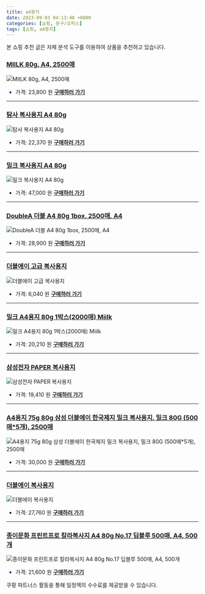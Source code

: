 ```yaml
---
title: a4용지
date: 2023-09-03 04:13:40 +0800
categories: [쇼핑, 문구/오피스]
tags: [쇼핑, a4용지]
---
```

본 쇼핑 추천 글은 자체 분석 도구를 이용하여 상품을 추천하고 있습니다.
### [MIILK 80g, A4, 2500매](https://link.coupang.com/re/AFFSDP?lptag=AF1030537&pageKey=6836222199&itemId=16242553161&vendorItemId=87027830520&traceid=V0-153-3f798a2171e410b6&clickBeacon=ho1LsgVG%2Fxf38yoIHrV39uMG5HTdCLnbYfvDuGeqG%2BOvI3UkfAwxF2SufQorRwl3qidi4pMZ6LP%2BD3RP%2F19IYab4%2BQoMEWeDDpPrZXiuG45w2X372uM6%2FJr96cm79e8k6DYUtWmxoMVyrIjvdMs4%2BXU0driQtQ177ZM8Uh2KMq8fzYR9O%2Fq%2FDR%2FISvMKjmWehJAGi0sHUyMlrZPtaERbXDGwJ0PWrN4ZICS%2BnlmQFaJqu%2FW%2FXcP9%2F7Cn2ILRGoUw9cB9SBGBZJ1Jhg719FwzRRMPIPFu4eIF0rJySyrKMVTwvDz%2FoFS6b522x0umTfMVjj2oa%2FgGXlENEsaHzjwk4%2FsT2d4NzN78a2oPq%2BiPx4SGbLeMZUq%2B%2FxWwCkeYDPzxA65tJ4i6Abniav7zAsIMHQllTqWcLBr9BxopiEMAkBJMzQhqL%2Fr%2BwPAtA8ZX8%2FJ7SyFDOaaHTemTQphUMZDMJNCMrsAvlwLmIIMYOcLahS5uOhT53zyJJW176J6mQNf9u7at43wg%2BhfcuzhpUQwxpqk9DObm7SJZgHOpLCTMkhWkaO4d7mFLo40gMgjURpwoM7q937nXFvlpGXy77oMfx5JCDZ9mlqLDIA66Id%2BCbvDD2n%2Fnts34liPyi3oys1YMi1Djep7yGZjtFLtMW3AlxAqONGVoNg4Nn4VZhF0J5UCRCE9b4IbYYQ8DIC2u1hwXDy2Gr6sxGx2tW2BAJQmPVb6gdXnYOe083oI2QGq4F2iu6nYVCpQ6YwHKMV8FFTwWARESZhN%2BxfCMsA1C2MsmV%2FT6skzMJwo7pBGJzKGLgm4NSfWFaD8rfv%2BNbZsQaZstIgbugQkgrCBZFkInXFHLiaHUodRQKSfApsy1nfTpi%2Fk%3D&requestid=20230907041340809266313664&token=31850C%7CMIXED)
![MIILK 80g, A4, 2500매](https://ads-partners.coupang.com/image1/ocKUBoO9d-qr_I3NoWdGzLQgG8APj_xmA1ITHb3Rfww5BOIiERji1Sj4D8qV4MsEezk6uiE_Q-3bhUkb2bgE5YlHHuBUDNqKFpg5eQkIVid9MWCBm3QRpDMrh3Qgy7SYTZl8JIVj_GcRsMIXkVlXZJlRKFYcoVQGOWAjh5REfNGoLbkPVkI5U6R1p2AQGxdVGqU-lkWmMHD4dkTskI5ai_TjO3Uhb1pMa7yp7oodYFGx_3Ue3FGfSkgSaqAQ15pTovMzlUuTV357_GgFP4_9QbilpCY5QA==)
- 가격: 23,800 원
[**구매하러 가기**](https://link.coupang.com/re/AFFSDP?lptag=AF1030537&pageKey=6836222199&itemId=16242553161&vendorItemId=87027830520&traceid=V0-153-3f798a2171e410b6&clickBeacon=ho1LsgVG%2Fxf38yoIHrV39uMG5HTdCLnbYfvDuGeqG%2BOvI3UkfAwxF2SufQorRwl3qidi4pMZ6LP%2BD3RP%2F19IYab4%2BQoMEWeDDpPrZXiuG45w2X372uM6%2FJr96cm79e8k6DYUtWmxoMVyrIjvdMs4%2BXU0driQtQ177ZM8Uh2KMq8fzYR9O%2Fq%2FDR%2FISvMKjmWehJAGi0sHUyMlrZPtaERbXDGwJ0PWrN4ZICS%2BnlmQFaJqu%2FW%2FXcP9%2F7Cn2ILRGoUw9cB9SBGBZJ1Jhg719FwzRRMPIPFu4eIF0rJySyrKMVTwvDz%2FoFS6b522x0umTfMVjj2oa%2FgGXlENEsaHzjwk4%2FsT2d4NzN78a2oPq%2BiPx4SGbLeMZUq%2B%2FxWwCkeYDPzxA65tJ4i6Abniav7zAsIMHQllTqWcLBr9BxopiEMAkBJMzQhqL%2Fr%2BwPAtA8ZX8%2FJ7SyFDOaaHTemTQphUMZDMJNCMrsAvlwLmIIMYOcLahS5uOhT53zyJJW176J6mQNf9u7at43wg%2BhfcuzhpUQwxpqk9DObm7SJZgHOpLCTMkhWkaO4d7mFLo40gMgjURpwoM7q937nXFvlpGXy77oMfx5JCDZ9mlqLDIA66Id%2BCbvDD2n%2Fnts34liPyi3oys1YMi1Djep7yGZjtFLtMW3AlxAqONGVoNg4Nn4VZhF0J5UCRCE9b4IbYYQ8DIC2u1hwXDy2Gr6sxGx2tW2BAJQmPVb6gdXnYOe083oI2QGq4F2iu6nYVCpQ6YwHKMV8FFTwWARESZhN%2BxfCMsA1C2MsmV%2FT6skzMJwo7pBGJzKGLgm4NSfWFaD8rfv%2BNbZsQaZstIgbugQkgrCBZFkInXFHLiaHUodRQKSfApsy1nfTpi%2Fk%3D&requestid=20230907041340809266313664&token=31850C%7CMIXED)
---
### [탐사 복사용지 A4 80g](https://link.coupang.com/re/AFFSDP?lptag=AF1030537&pageKey=33939970&itemId=126545710&vendorItemId=3260033119&traceid=V0-153-322798a417398205&requestid=20230907041340809266313664&token=31850C%7CMIXED)
![탐사 복사용지 A4 80g](https://ads-partners.coupang.com/image1/a5s2xK0X6VT51DTEa9chD_mH0VcAyjFzibGE8rw1nkMkwBgoeTyteESqoaG4XemoumXHtokDuCs2oj59R3nXEoeyebbm7vYagK_fOMk24RaJMFBvEDhOVEvEguUce3_fKhNYKSTCF-AAuWqNKlusxYF5UR3v42laDLUFVroMxNDH7s97HQsJSaHj02RALUm_HFDa43bnZYyL2NUfH2MjoXsfcVjwzSAjccyV6PznQ34EaPNL7_KvqcB7KgaO5aDB9J3TFeCH68hiNrTKeTw2)
- 가격: 22,370 원
[**구매하러 가기**](https://link.coupang.com/re/AFFSDP?lptag=AF1030537&pageKey=33939970&itemId=126545710&vendorItemId=3260033119&traceid=V0-153-322798a417398205&requestid=20230907041340809266313664&token=31850C%7CMIXED)
---
### [밀크 복사용지 A4 80g](https://link.coupang.com/re/AFFSDP?lptag=AF1030537&pageKey=6836222199&itemId=19640678333&vendorItemId=86741950465&traceid=V0-153-3f798a2171e410b6&requestid=20230907041340809266313664&token=31850C%7CMIXED)
![밀크 복사용지 A4 80g](https://ads-partners.coupang.com/image1/r4VIOKy0vUYyRRBxr0sn8xBxKnjGki042JeLc8wruxUCMTZ8xXBpDz7WmwHDJTDXkXduZXUDDZY5KXvYBT3KH4v_kYcMNK3hTeSqWHSmjtYMJnNDk5pAZn-5m_Bk_-OwZJie0khOcwIvKJK73K57uDraEU6ewACWb1Ten4MIvO15HXisRVEtDEzkywn6QPUWLwmYYqP4KLtvsOo4eIW-4jX1rPDYs-AwfCrNN5SvqxDa6pecxpZN9WYA0dh0hcRgpR3LkoYARAhc9zHIobStcPo2IVnRhonjKql2gU-uFj0=)
- 가격: 47,000 원
[**구매하러 가기**](https://link.coupang.com/re/AFFSDP?lptag=AF1030537&pageKey=6836222199&itemId=19640678333&vendorItemId=86741950465&traceid=V0-153-3f798a2171e410b6&requestid=20230907041340809266313664&token=31850C%7CMIXED)
---
### [DoubleA 더블 A4 80g 1box, 2500매, A4](https://link.coupang.com/re/AFFSDP?lptag=AF1030537&pageKey=7460059281&itemId=19442612220&vendorItemId=86553608367&traceid=V0-153-8df0344b2bacaf86&clickBeacon=ho1LsgVG%2Fxf38yoIHrV39uMG5HTdCLnbYfvDuGeqG%2BOvI3UkfAwxF2SufQorRwl3qidi4pMZ6LP%2BD3RP%2F19IYZ2QII8m1KeYeBQMpaxjGJlw2X372uM6%2FJr96cm79e8kSWyscn2mfL6rhXOrrqS%2BM%2ByxcG4Uo8kyAp5MiRIcEDAfzYR9O%2Fq%2FDR%2FISvMKjmWehJAGi0sHUyMlrZPtaERbXDGwJ0PWrN4ZICS%2BnlmQFaJqu%2FW%2FXcP9%2F7Cn2ILRGoUwHSDc56xrxbYQMQzkIZ1hVmnfkiUyxYR2hNWekSm%2BGTg5IZtq3UMqD79L2%2F46n2EFd6pcDk3u6bgI5Oln8sbZOrNhZksq60johVeNCMJUCv%2FJVhBDV2XMlxPCX%2Fu3%2BtIoP%2Bv%2BebqWw3K3bb%2FZxyGXXRrcrG1nHv5kCzSfxfkjEjWhFW3phbLIDVZFZVAMrp5jjFpGBEOk2LLe%2BmB0UhdGuUn5IKH0qP8uNPm%2FXKy7k0VvubGWwx%2Fzn704muTRkeo7WH%2FLW6LTuruyM3BTeHtzyCywV4wboS3XDCVj3jXBVfJUTiNH4UYGeFG8fpwbjGD0DjbdLzvnYb9HSPY5nEzkz3wnCkeEfF0zAxQlmXIgzAqf92SiRGa6NgoMnHFOhblLBVXcf657hl1e6wt13fxvc5Sq%2Fel5hvcBDXEpnAUptfr9eO%2B7L7ugbfxwCciJ3Qk38i7DkoNJEZRtBoq9zD55ST6ubL2uOfmtE6V23nKB7KnxRsu773ifWuVuH%2Be9Mha2ED7FmMk0PNc36YxaRcZQaWTM15xtrlCMqI45gBsJlwtmIrwlDIH2Ofz0cCpRDlEgiEO7DV4JQ6Ayf6dIlUVuTuN9hygymczqimK36bkQ0fo%3D&requestid=20230907041340809266313664&token=31850C%7CMIXED)
![DoubleA 더블 A4 80g 1box, 2500매, A4](https://ads-partners.coupang.com/image1/LpA9N_o0ViXQO3wLLovDTX0GwT1SCpD-2hmvxCd_wHwqD45jcAiUPrkBLXPkkcQhHOAMPz2wJOfFTgcvv3xI_5j0IJ0Vy5N5EH5OGQv7WubevF485rohp36K_YPNB8FDv25baaKeJNAe-vjue22Lq0uTBhQAjH2gZsZzM4BxgPD6b5z_j9XeYJTwM7lICA_iSEGwhkZZG8i5MDL5X0Twrxby9LZpUCtY0IooY3QgGkbXNPW5yTnagynvAoAr9sp3trT1UwXZTqHTZQ3YYKOWrVVM2Zxe3gL1eRderbte-R395FGU)
- 가격: 28,900 원
[**구매하러 가기**](https://link.coupang.com/re/AFFSDP?lptag=AF1030537&pageKey=7460059281&itemId=19442612220&vendorItemId=86553608367&traceid=V0-153-8df0344b2bacaf86&clickBeacon=ho1LsgVG%2Fxf38yoIHrV39uMG5HTdCLnbYfvDuGeqG%2BOvI3UkfAwxF2SufQorRwl3qidi4pMZ6LP%2BD3RP%2F19IYZ2QII8m1KeYeBQMpaxjGJlw2X372uM6%2FJr96cm79e8kSWyscn2mfL6rhXOrrqS%2BM%2ByxcG4Uo8kyAp5MiRIcEDAfzYR9O%2Fq%2FDR%2FISvMKjmWehJAGi0sHUyMlrZPtaERbXDGwJ0PWrN4ZICS%2BnlmQFaJqu%2FW%2FXcP9%2F7Cn2ILRGoUwHSDc56xrxbYQMQzkIZ1hVmnfkiUyxYR2hNWekSm%2BGTg5IZtq3UMqD79L2%2F46n2EFd6pcDk3u6bgI5Oln8sbZOrNhZksq60johVeNCMJUCv%2FJVhBDV2XMlxPCX%2Fu3%2BtIoP%2Bv%2BebqWw3K3bb%2FZxyGXXRrcrG1nHv5kCzSfxfkjEjWhFW3phbLIDVZFZVAMrp5jjFpGBEOk2LLe%2BmB0UhdGuUn5IKH0qP8uNPm%2FXKy7k0VvubGWwx%2Fzn704muTRkeo7WH%2FLW6LTuruyM3BTeHtzyCywV4wboS3XDCVj3jXBVfJUTiNH4UYGeFG8fpwbjGD0DjbdLzvnYb9HSPY5nEzkz3wnCkeEfF0zAxQlmXIgzAqf92SiRGa6NgoMnHFOhblLBVXcf657hl1e6wt13fxvc5Sq%2Fel5hvcBDXEpnAUptfr9eO%2B7L7ugbfxwCciJ3Qk38i7DkoNJEZRtBoq9zD55ST6ubL2uOfmtE6V23nKB7KnxRsu773ifWuVuH%2Be9Mha2ED7FmMk0PNc36YxaRcZQaWTM15xtrlCMqI45gBsJlwtmIrwlDIH2Ofz0cCpRDlEgiEO7DV4JQ6Ayf6dIlUVuTuN9hygymczqimK36bkQ0fo%3D&requestid=20230907041340809266313664&token=31850C%7CMIXED)
---
### [더블에이 고급 복사용지](https://link.coupang.com/re/AFFSDP?lptag=AF1030537&pageKey=264493817&itemId=2558879&vendorItemId=3016672521&traceid=V0-153-09b2ccee4618fa29&requestid=20230907041340809266313664&token=31850C%7CMIXED)
![더블에이 고급 복사용지](https://ads-partners.coupang.com/image1/QZlI0THCzr3BkmmLQaIsbryOiU6lQc7DvfheQLKbbx0TBI5XX2hE3PGynwPN4DCC9Vk7Z8yKL_TqzCvlIQfbNiWKQETz5ngawGWrmooaJPGK3OKgpWcCw4QlFSrQHybaLtzCLv9mPzwQmlJ_p7re7-rq4J0_gH_yob0BxkFX3rAvrTRD4G0i6gr2pDI_uNP_aBua9HBGkTsOu2pEDvIZ2lSpDNGd2yVnguxZG7OOPvKbYShX3QFvp2X9MSJEQ52do4f6908hH5OLMnXuaJiOsJbQHf9AsapSoO_BO7KEAEFt)
- 가격: 6,040 원
[**구매하러 가기**](https://link.coupang.com/re/AFFSDP?lptag=AF1030537&pageKey=264493817&itemId=2558879&vendorItemId=3016672521&traceid=V0-153-09b2ccee4618fa29&requestid=20230907041340809266313664&token=31850C%7CMIXED)
---
### [밀크 A4용지 80g 1박스(2000매) Miilk](https://link.coupang.com/re/AFFSDP?lptag=AF1030537&pageKey=6836222199&itemId=19568637277&vendorItemId=80067252094&traceid=V0-153-3f798a2171e410b6&requestid=20230907041340809266313664&token=31850C%7CMIXED)
![밀크 A4용지 80g 1박스(2000매) Miilk](https://ads-partners.coupang.com/image1/oEApnkEbqy2OfE1soEqwaFvN4Yy6PsoMzyit1bNRObi1-FERO__kJ51J33qVdlrsuaKC5yAPFF_-kSTthivpnJve10dSAqoWAEhCPqManMznLEiGM46ijGgRksbIRzsh_KKpiijlWVdCjGlTAB_FVZWyy_1A1YU0Wgw46bgx8xSPJrKtuqZwCnwNWCJcZh82OSxxD6cvwZls_lrZj7aWsmcl9YeIIGgHgetK6rpDcqrelzrEy9E7QCjSYqKOexv2r0jSkw4tDBPe7QaszAYMgDG7_q7buezeU9lDFfpZKKI=)
- 가격: 20,210 원
[**구매하러 가기**](https://link.coupang.com/re/AFFSDP?lptag=AF1030537&pageKey=6836222199&itemId=19568637277&vendorItemId=80067252094&traceid=V0-153-3f798a2171e410b6&requestid=20230907041340809266313664&token=31850C%7CMIXED)
---
### [삼성전자 PAPER 복사용지](https://link.coupang.com/re/AFFSDP?lptag=AF1030537&pageKey=22905512&itemId=88921731&vendorItemId=81553170677&traceid=V0-153-2f4bac09e40ae220&requestid=20230907041340809266313664&token=31850C%7CMIXED)
![삼성전자 PAPER 복사용지](https://ads-partners.coupang.com/image1/m5XwLgw9b3Awnes-m9o77eTEz9J-blaHdKKgvz1eFRD9YlECGRqLEJXxWFffT8dbxqM3qxXB5Cu_xLek3F0gpBtrzAB31tXWDoVsoZrhncEYYnDIXxIFHnDNoL-BhbEEt5Rt-ApcipWP5oHHxilB8-SONGWR56YlG8GHWZrk8HgKL-iIurCsoh74JSCwtP4WxDIJI6mN-SYMM8lor47GNq73KXDh2OHJloZGhDUeonepaomj6SWNIaJ8ZfBDH1ki_zM9IwDrl3jKJRhurUuFXU84As802Ssth5r-S74CPA==)
- 가격: 19,410 원
[**구매하러 가기**](https://link.coupang.com/re/AFFSDP?lptag=AF1030537&pageKey=22905512&itemId=88921731&vendorItemId=81553170677&traceid=V0-153-2f4bac09e40ae220&requestid=20230907041340809266313664&token=31850C%7CMIXED)
---
### [A4용지 75g 80g 삼성 더블에이 한국제지 밀크 복사용지, 밀크 80G (500매*5개), 2500매](https://link.coupang.com/re/AFFSDP?lptag=AF1030537&pageKey=68662027&itemId=229214823&vendorItemId=3559864554&traceid=V0-153-643b3ba17e357b54&clickBeacon=ho1LsgVG%2Fxf38yoIHrV39uMG5HTdCLnbYfvDuGeqG%2BOvI3UkfAwxF2SufQorRwl3qidi4pMZ6LP%2BD3RP%2F19IYdsOvuSOxUAlfSCS%2B7WlksNw2X372uM6%2FJr96cm79e8k%2FxGWjZn36ogKS958UFFaNmsfGSwn0mQ3jtXmexmG3IsfzYR9O%2Fq%2FDR%2FISvMKjmWehJAGi0sHUyMlrZPtaERbXDGwJ0PWrN4ZICS%2BnlmQFaJqu%2FW%2FXcP9%2F7Cn2ILRGoUwNvlw9z%2FRVbjpzwOw%2FIA1GvxUkXp4ZovPktHwnr2VOTK0VGfCyBmUgghg2eLzWbPXybjDzsXlo81NzHTDV2uy5I6ZhM2ZPWazLL5OhUWPnI3f23L4fplKDohY%2B6OZ0hgSjCfI5yheXzJv7%2FZWEspQSRh%2FA2Em4R%2FODQiv6eVtcC1XEP20dkYbteKTEtm0jzajPPzv1vlCi88m2Exkvih0bLBcnojvaVREhk1752UmDAKX705Efg%2FgtAVDhFQlZRvzybgYrXwqi%2BNkMVs%2Ftdy4%2FAz%2Fgi9zQ9BlTvg5rIGq5FqmRRpDY%2BbdZNm3ZptkLEbQuU8bytWEfhpOYsZ1YsHhf5xF%2FawDh0x61vulkFjj7u6ikQTkUyFgAptXZLdKjnAkSjXBKMpBBFxh8deqZ0qDYL1WZaCqEkdtAplX14aJv46A%2FUuwGxiV7YSNElgmxZPk4aNj0Kq1ceCTiyOJenM%2BQvNodYAyYlQdxmm4Lx3Z20TtISGiE20XMLy24a9s7eECwbCVqRLflHZQks2HxCwZ8SvtVM%2Byn7%2BjQSO98Gc4oeQhhMrUyDv8bUaJeLF%2FO1ckHWRRnuyxUwzfhOADxoHw%2F5p0QYaZJEArYO6I1lM%2FDNg%3D&requestid=20230907041340809266313664&token=31850C%7CMIXED)
![A4용지 75g 80g 삼성 더블에이 한국제지 밀크 복사용지, 밀크 80G (500매*5개), 2500매](https://ads-partners.coupang.com/image1/o0sgJkkVGoA-U8Kvo2qvCSb4-MlNk9JtHPXx3o8bhpu2d1BlUYYbprKoAK9bekt7nbBWp4QNHkDug7Bc7DEbI_mKCMdg6ToSgp9l24-QY6uugduA8IgrBWZb7xiDr_DnnzT4XObgSzEyiOXA5V5CC2oeK96jP2nXF7HbPWO6V6bjpSch2azVWiSZFkzFacUgtxOPdKauiMb_s55QQ9Zu8kN5IRnOVuMDFuUf4iqYZJ4T5o-knVcImCdWYq9q_fuOxtY8lJUL8jlneSx77omIC8WPbUbc4HD7SSomc08R)
- 가격: 30,000 원
[**구매하러 가기**](https://link.coupang.com/re/AFFSDP?lptag=AF1030537&pageKey=68662027&itemId=229214823&vendorItemId=3559864554&traceid=V0-153-643b3ba17e357b54&clickBeacon=ho1LsgVG%2Fxf38yoIHrV39uMG5HTdCLnbYfvDuGeqG%2BOvI3UkfAwxF2SufQorRwl3qidi4pMZ6LP%2BD3RP%2F19IYdsOvuSOxUAlfSCS%2B7WlksNw2X372uM6%2FJr96cm79e8k%2FxGWjZn36ogKS958UFFaNmsfGSwn0mQ3jtXmexmG3IsfzYR9O%2Fq%2FDR%2FISvMKjmWehJAGi0sHUyMlrZPtaERbXDGwJ0PWrN4ZICS%2BnlmQFaJqu%2FW%2FXcP9%2F7Cn2ILRGoUwNvlw9z%2FRVbjpzwOw%2FIA1GvxUkXp4ZovPktHwnr2VOTK0VGfCyBmUgghg2eLzWbPXybjDzsXlo81NzHTDV2uy5I6ZhM2ZPWazLL5OhUWPnI3f23L4fplKDohY%2B6OZ0hgSjCfI5yheXzJv7%2FZWEspQSRh%2FA2Em4R%2FODQiv6eVtcC1XEP20dkYbteKTEtm0jzajPPzv1vlCi88m2Exkvih0bLBcnojvaVREhk1752UmDAKX705Efg%2FgtAVDhFQlZRvzybgYrXwqi%2BNkMVs%2Ftdy4%2FAz%2Fgi9zQ9BlTvg5rIGq5FqmRRpDY%2BbdZNm3ZptkLEbQuU8bytWEfhpOYsZ1YsHhf5xF%2FawDh0x61vulkFjj7u6ikQTkUyFgAptXZLdKjnAkSjXBKMpBBFxh8deqZ0qDYL1WZaCqEkdtAplX14aJv46A%2FUuwGxiV7YSNElgmxZPk4aNj0Kq1ceCTiyOJenM%2BQvNodYAyYlQdxmm4Lx3Z20TtISGiE20XMLy24a9s7eECwbCVqRLflHZQks2HxCwZ8SvtVM%2Byn7%2BjQSO98Gc4oeQhhMrUyDv8bUaJeLF%2FO1ckHWRRnuyxUwzfhOADxoHw%2F5p0QYaZJEArYO6I1lM%2FDNg%3D&requestid=20230907041340809266313664&token=31850C%7CMIXED)
---
### [더블에이 복사용지](https://link.coupang.com/re/AFFSDP?lptag=AF1030537&pageKey=264493817&itemId=18570222822&vendorItemId=85677178250&traceid=V0-153-09b2ccee4618fa29&requestid=20230907041340809266313664&token=31850C%7CMIXED)
![더블에이 복사용지](https://ads-partners.coupang.com/image1/JCLjlQOnVSWSfSwXJEeVMhbyz6v3SBGHo7BGThAWUawNA4iNYSwhMyTk1ZvkPw7MVb5Nh5tHzLIGD6GrtChrRhBxnnvzMa6stEaFHekc1Bwof3uoXLcFVhuyndBzy1sBKiD70M6nvRtaBHk4SeARcvuErbFKgNdWHA05WEKBxaD3qm5E8gZd5sY6ybeAkB4JbkYSPUxk7novIsXKfAFLlW8GGifsBK0gBV1m9GCCMhmEZ2qBwnhs_zogQwGdzJbi4H7-cBP2R7DVu7-QbTtWh9NDrm9JHZgqsOcARehIst8=)
- 가격: 27,760 원
[**구매하러 가기**](https://link.coupang.com/re/AFFSDP?lptag=AF1030537&pageKey=264493817&itemId=18570222822&vendorItemId=85677178250&traceid=V0-153-09b2ccee4618fa29&requestid=20230907041340809266313664&token=31850C%7CMIXED)
---
### [종이문화 프린트프로 칼라복사지 A4 80g No.17 딥블루 500매, A4, 500개](https://link.coupang.com/re/AFFSDP?lptag=AF1030537&pageKey=1547831909&itemId=3159627438&vendorItemId=71164048523&traceid=V0-153-1e5a67b3e94a78f7&clickBeacon=ho1LsgVG%2Fxf38yoIHrV39uMG5HTdCLnbYfvDuGeqG%2BOvI3UkfAwxF2SufQorRwl3qidi4pMZ6LP%2BD3RP%2F19IYSoyD1aRnxqqUpAb1S1zRg1w2X372uM6%2FJr96cm79e8kPyz%2BPIdVpslfet00Zk0rW0k0M4qoI1SkLq1MARKpZHYfzYR9O%2Fq%2FDR%2FISvMKjmWehJAGi0sHUyMlrZPtaERbXDGwJ0PWrN4ZICS%2BnlmQFaJqu%2FW%2FXcP9%2F7Cn2ILRGoUwliksdEqWwE4x8U7oSopVFyF34%2FnxAXI88saP4XDgaEQZXRvKJMboRvMAoOEx5MoT8XZRSMDxHi0ttlllOnsSXQ5DsZB5QrDbGqetvLeZk0830qj6p0lNjzXcQVJ259zc51UoPXm%2B334QIEltjVXF7PJOL8y4lapl4vNnRnpctNVo1sNSp%2Fzy6M7TAGSm%2BpWpXVRwefawDfoqhPovNXzZpLBcnojvaVREhk1752UmDAKX705Efg%2FgtAVDhFQlZRvzybgYrXwqi%2BNkMVs%2Ftdy4%2FAz%2Fgi9zQ9BlTvg5rIGq5FqmRRpDY%2BbdZNm3ZptkLEbQuU8bytWEfhpOYsZ1YsHhf5xF%2FawDh0x61vulkFjj7u6ikQTkUyFgAptXZLdKjnAkSjXBKMpBBFxh8deqZ0qDYL1WZaCqEkdtAplX14aJv46A%2FUuwGxiV7YSNElgmxZPk4aNj0Kq1ceCTiyOJenM%2BQvNodYAyYlQdxmm4Lx3Z20TtISGiE20XMLy24a9s7eECwbCVqRLflHZQks2HxCwZ8SvtVM%2Byn7%2BjQSO98Gc4oeQhhMrUyDv8bUaJeLF%2FO1ckHWRRnuyxUwzfhOADxoHw%2F5p0QYaZJEArYO6I1lM%2FDNg%3D&requestid=20230907041340809266313664&token=31850C%7CMIXED)
![종이문화 프린트프로 칼라복사지 A4 80g No.17 딥블루 500매, A4, 500개](https://ads-partners.coupang.com/image1/qEDCkbqNvx0juRpSqDYXfCuEuO0ZWXKJl4waiV_0wV-E_DmJ2S_hkxm4DHHK2Jd1U-VgSZ20hdJlYxVuEf0hGBDsNY7LqAJAC3DVPNwpxrxn8LCagyCTIjeLSwEhAeCvoGJ_NC5ABxB_YW7QEu5Y5A4xBtnepxGCtGZOizsC4wzXzdZIq1ml5WnaY1l84nk68N7q6lGHSsH3O-bLbaIdcZHlxBcIofOuiD5nnNv8_FM3H_-kVejwUmjwmFl6PVZHHQn_7t7XuVD7qAyO-YInoU_iKGLGPvLU4sMLsiaOqEC3mgJDBA==)
- 가격: 21,600 원
[**구매하러 가기**](https://link.coupang.com/re/AFFSDP?lptag=AF1030537&pageKey=1547831909&itemId=3159627438&vendorItemId=71164048523&traceid=V0-153-1e5a67b3e94a78f7&clickBeacon=ho1LsgVG%2Fxf38yoIHrV39uMG5HTdCLnbYfvDuGeqG%2BOvI3UkfAwxF2SufQorRwl3qidi4pMZ6LP%2BD3RP%2F19IYSoyD1aRnxqqUpAb1S1zRg1w2X372uM6%2FJr96cm79e8kPyz%2BPIdVpslfet00Zk0rW0k0M4qoI1SkLq1MARKpZHYfzYR9O%2Fq%2FDR%2FISvMKjmWehJAGi0sHUyMlrZPtaERbXDGwJ0PWrN4ZICS%2BnlmQFaJqu%2FW%2FXcP9%2F7Cn2ILRGoUwliksdEqWwE4x8U7oSopVFyF34%2FnxAXI88saP4XDgaEQZXRvKJMboRvMAoOEx5MoT8XZRSMDxHi0ttlllOnsSXQ5DsZB5QrDbGqetvLeZk0830qj6p0lNjzXcQVJ259zc51UoPXm%2B334QIEltjVXF7PJOL8y4lapl4vNnRnpctNVo1sNSp%2Fzy6M7TAGSm%2BpWpXVRwefawDfoqhPovNXzZpLBcnojvaVREhk1752UmDAKX705Efg%2FgtAVDhFQlZRvzybgYrXwqi%2BNkMVs%2Ftdy4%2FAz%2Fgi9zQ9BlTvg5rIGq5FqmRRpDY%2BbdZNm3ZptkLEbQuU8bytWEfhpOYsZ1YsHhf5xF%2FawDh0x61vulkFjj7u6ikQTkUyFgAptXZLdKjnAkSjXBKMpBBFxh8deqZ0qDYL1WZaCqEkdtAplX14aJv46A%2FUuwGxiV7YSNElgmxZPk4aNj0Kq1ceCTiyOJenM%2BQvNodYAyYlQdxmm4Lx3Z20TtISGiE20XMLy24a9s7eECwbCVqRLflHZQks2HxCwZ8SvtVM%2Byn7%2BjQSO98Gc4oeQhhMrUyDv8bUaJeLF%2FO1ckHWRRnuyxUwzfhOADxoHw%2F5p0QYaZJEArYO6I1lM%2FDNg%3D&requestid=20230907041340809266313664&token=31850C%7CMIXED)


쿠팡 파트너스 활동을 통해 일정액의 수수료를 제공받을 수 있습니다.
